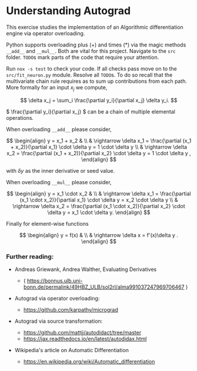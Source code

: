 # Understanding Autograd

This exercise studies the implementation of an Algorithmic differentiation engine via operator overloading.

Python supports overloading plus (+) and times (*) via the magic methods `__add__` and `__mul__`. Both are vital for this project.
Navigate to the `src` folder. `TODO`s mark parts of the code that require your attention.

Run `nox -s test` to check your code. If all checks pass move on to the `src/fit_neuron.py` module. Resolve all `TODO`s.
To do so recall that the multivariate chain rule requires as to sum up contributions from each path. More formally for an input $x_j$ we compute,

$$
    \delta x_j = \sum_i \frac{\partial y_i}{\partial x_j} \delta y_i.
$$

$ \frac{\partial y_i}{\partial x_j} $ can be a chain of multiple elemental operations.

When overloading `__add__` please consider,

$$
    \begin{align}
        y = x_1 + x_2 & \\ 
        & \rightarrow \delta x_1 = \frac{\partial (x_1 + x_2)}{\partial x_1} \cdot \delta y = 1 \cdot \delta y \\
        & \rightarrow \delta x_2 = \frac{\partial (x_1 + x_2)}{\partial x_2} \cdot \delta y = 1 \cdot \delta y ,
    \end{align}
$$

with $\delta y$ as the inner derivative or seed value.

When overloading `__mul__` please consider,

$$
    \begin{align}
        y = x_1 \cdot x_2 & \\ 
        & \rightarrow \delta x_1 = \frac{\partial (x_1 \cdot  x_2)}{\partial x_1} \cdot \delta y = x_2 \cdot \delta y \\
        & \rightarrow \delta x_2 = \frac{\partial (x_1 \cdot  x_2)}{\partial x_2} \cdot \delta y = x_1 \cdot \delta y.
    \end{align}
$$

Finally for element-wise functions

$$
   \begin{align}
        y = f(x) & \\
                 & \rightarrow \delta x = f'(x)\delta y .
   \end{align}
$$

### Further reading:
- Andreas Griewank, Andrea Walther, Evaluating Derivatives
    - ( https://bonnus.ulb.uni-bonn.de/permalink/49HBZ_ULB/sol2rl/alma991037247969706467 )

- Autograd via operator overloading:
    - https://github.com/karpathy/micrograd

- Autograd via source transformation:
    - https://github.com/mattjj/autodidact/tree/master
    - https://jax.readthedocs.io/en/latest/autodidax.html

- Wikipedia's article on Automatic Differentiation
    - https://en.wikipedia.org/wiki/Automatic_differentiation
